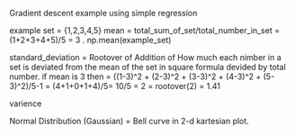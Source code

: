 Gradient descent example using simple regression

example set = {1,2,3,4,5}
mean = total_sum_of_set/total_number_in_set = (1+2+3+4+5)/5 = 3  . np.mean(example_set)

standard_deviation = Rootover of Addition of How much each nimber in a set is deviated from the mean of the set in square formula devided by total number. if mean is 3 then = ((1-3)^2 + (2-3)^2 + (3-3)^2 + (4-3)^2 + (5-3)^2)/5-1 = (4+1+0+1+4)/5= 10/5 = 2 =  rootover(2) = 1.41

varience

Normal Distribution (Gaussian) = Bell curve in 2-d kartesian plot.